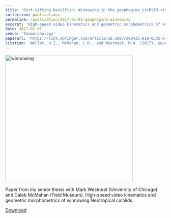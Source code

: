 ```yaml
---
title: "Dirt-sifting Devilfish: Winnowing in the geophagine cichlid <i>Satanoperca daemon</i> and evolutionary implications"
collection: publications
permalink: /publication/2017-01-01-geophagine-winnowing
excerpt: 'High-speed video kinematics and geometric morphometrics of winnowing Neotropical cichlids.'
date: 2017-01-01
venue: 'Zoomorphology'
paperurl: 'https://link.springer.com/article/10.1007/s00435-016-0335-6'
citation: 'Weller, H.I., McMahan, C.D., and Westneat, M.W. (2017). &quot;Dirt-sifting Devilfish: Winnowing in the geophagine cichlid <i>Satanoperca daemon</i> and evolutionary implications.&quot; <i>Zoomorphology</i>.'
---
```


<img src="../images/science/winnowing_01.gif" alt="winnowing" width="400"/>

Paper from my senior thesis with Mark Westneat (University of Chicago) and Caleb McMahan (Field Museum). High-speed video kinematics and geometric morphometrics of winnowing Neotropical cichlids.

[Download](http://hiweller.github.io/files/Weller2016_geophagine_sifting.pdf)
